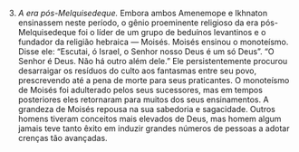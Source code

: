 ﻿3. *A era pós-Melquisedeque.* Embora ambos Amenemope e Ikhnaton ensinassem neste período, o gênio proeminente religioso da era pós-Melquisedeque foi o líder de um grupo de beduínos levantinos e o fundador da religião hebraica — Moisés. Moisés ensinou o monoteísmo. Disse ele: “Escutai, ó Israel, o Senhor nosso Deus é um só Deus”. “O Senhor é Deus. Não há outro além dele.” Ele persistentemente procurou desarraigar os resíduos do culto aos fantasmas entre seu povo, prescrevendo até a pena de morte para seus praticantes. O monoteísmo de Moisés foi adulterado pelos seus sucessores, mas em tempos posteriores eles retornaram para muitos dos seus ensinamentos. A grandeza de Moisés repousa na sua sabedoria e sagacidade. Outros homens tiveram conceitos mais elevados de Deus, mas homem algum jamais teve tanto êxito em induzir grandes números de pessoas a adotar crenças tão avançadas.
